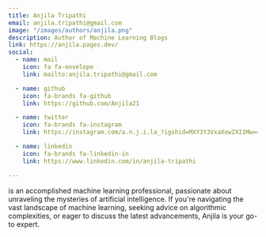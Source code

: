 ```yaml
---
title: Anjila Tripathi
email: anjila.tripathi@gmail.com
image: "/images/authors/anjila.png"
description: Author of Machine Learning Blogs
link: https://anjila.pages.dev/
social:
  - name: mail
    icon: fa fa-envelope
    link: mailto:anjila.tripathi@gmail.com

  - name: github
    icon: fa-brands fa-github
    link: https://github.com/Anjila21

  - name: twitter
    icon: fa-brands fa-instagram
    link: https://instagram.com/a.n.j.i.la_?igshid=MXY3Y3VxaXowZXI1Mw==

  - name: linkedin
    icon: fa-brands fa-linkedin-in
    link: https://www.linkedin.com/in/anjila-tripathi

---
```


is an accomplished machine learning professional, passionate about unraveling the mysteries of artificial intelligence. If you're navigating the vast landscape of machine learning, seeking advice on algorithmic complexities, or eager to discuss the latest advancements, Anjila is your go-to expert.
